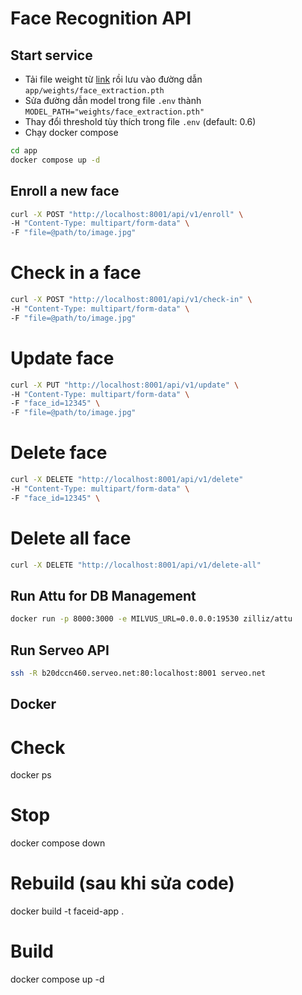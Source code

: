 # Face Recognition API

## Start service

- Tải file weight từ [link](https://drive.google.com/file/d/1dhQgduyONLj1_8jQ5Di9BEt5mj9-QUdv/view?usp=sharing) rồi lưu vào đường dẫn `app/weights/face_extraction.pth`
- Sửa đường dẫn model trong file `.env` thành `MODEL_PATH="weights/face_extraction.pth"`
- Thay đổi threshold tùy thích trong file `.env` (default: 0.6)
- Chạy docker compose

```bash
cd app
docker compose up -d
```


## Enroll a new face

```bash
curl -X POST "http://localhost:8001/api/v1/enroll" \
-H "Content-Type: multipart/form-data" \
-F "file=@path/to/image.jpg"
```

# Check in a face

```bash
curl -X POST "http://localhost:8001/api/v1/check-in" \
-H "Content-Type: multipart/form-data" \
-F "file=@path/to/image.jpg"
```


# Update face

```bash
curl -X PUT "http://localhost:8001/api/v1/update" \
-H "Content-Type: multipart/form-data" \
-F "face_id=12345" \
-F "file=@path/to/image.jpg"
```

# Delete face

```bash
curl -X DELETE "http://localhost:8001/api/v1/delete"
-H "Content-Type: multipart/form-data" \
-F "face_id=12345" \
```

# Delete all face

```bash
curl -X DELETE "http://localhost:8001/api/v1/delete-all"
```

## Run Attu for DB Management

```bash
docker run -p 8000:3000 -e MILVUS_URL=0.0.0.0:19530 zilliz/attu
```

## Run Serveo API

```bash
ssh -R b20dccn460.serveo.net:80:localhost:8001 serveo.net
```

## Docker

# Check
docker ps 

# Stop
docker compose down

# Rebuild (sau khi sửa code)
docker build -t faceid-app .

# Build
docker compose up -d